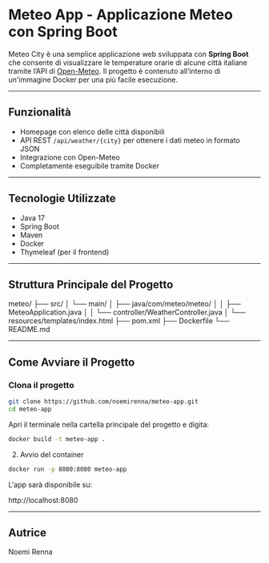 #  Meteo App - Applicazione Meteo con Spring Boot

Meteo City è una semplice applicazione web sviluppata con **Spring Boot** che consente di visualizzare le temperature orarie di alcune città italiane tramite l’API di [Open-Meteo](https://open-meteo.com). Il progetto è contenuto all’interno di un'immagine Docker per una più facile esecuzione.

---

##  Funzionalità

- Homepage con elenco delle città disponibili
- API REST `/api/weather/{city}` per ottenere i dati meteo in formato JSON
- Integrazione con Open-Meteo
- Completamente eseguibile tramite Docker

---

##  Tecnologie Utilizzate

- Java 17
- Spring Boot
- Maven
- Docker
- Thymeleaf (per il frontend)

---

##  Struttura Principale del Progetto

meteo/
├── src/
│ └── main/
│ ├── java/com/meteo/meteo/
│ │ ├── MeteoApplication.java
│ │ └── controller/WeatherController.java
│ └── resources/templates/index.html
├── pom.xml
├── Dockerfile
└── README.md


---

##  Come Avviare il Progetto

###  Clona il progetto

```bash
git clone https://github.com/noemirenna/meteo-app.git
cd meteo-app
```
Apri il terminale nella cartella principale del progetto e digita:

```bash
docker build -t meteo-app .
```
2. Avvio del container

```bash
docker run -p 8080:8080 meteo-app
```

L'app sarà disponibile su:

http://localhost:8080


---

## Autrice 

Noemi Renna
